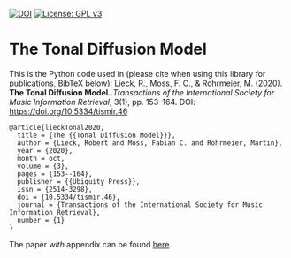 [![DOI](https://zenodo.org/badge/298633704.svg)](https://zenodo.org/badge/latestdoi/298633704)
[![License: GPL v3](https://img.shields.io/badge/License-GPLv3-blue.svg)](https://www.gnu.org/licenses/gpl-3.0)

# The Tonal Diffusion Model

This is the Python code used in (please cite when using this library for publications, BibTeX below): Lieck, R., Moss, F. C., & Rohrmeier, M. (2020). **The Tonal Diffusion Model.** _Transactions of the International Society for Music Information Retrieval_, 3(1), pp. 153–164. DOI: https://doi.org/10.5334/tismir.46
```
@article{lieckTonal2020,
  title = {The {{Tonal Diffusion Model}}},
  author = {Lieck, Robert and Moss, Fabian C. and Rohrmeier, Martin},
  year = {2020},
  month = oct,
  volume = {3},
  pages = {153--164},
  publisher = {{Ubiquity Press}},
  issn = {2514-3298},
  doi = {10.5334/tismir.46},
  journal = {Transactions of the International Society for Music Information Retrieval},
  number = {1}
}
```
The paper _with_ appendix can be found [here](http://robert-lieck.com/literature/pdfs/WIY8FM2Q/Lieck_et_al._-_2020_-_The_Tonal_Diffusion_Model_paper_with_appendix.pdf).
